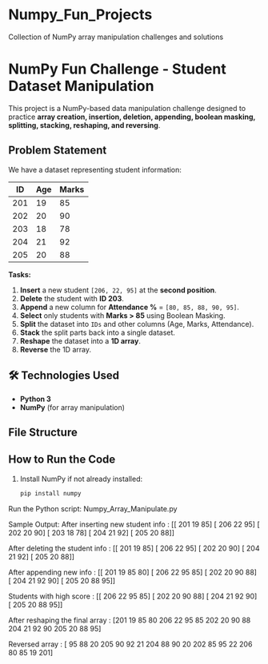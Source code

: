 # Numpy_Fun_Projects
Collection of NumPy array manipulation challenges and solutions

# NumPy Fun Challenge - Student Dataset Manipulation

This project is a NumPy-based data manipulation challenge designed to practice **array creation, insertion, deletion, appending, boolean masking, splitting, stacking, reshaping, and reversing**.

##  Problem Statement

We have a dataset representing student information:

| ID   | Age | Marks |
|------|-----|-------|
| 201  | 19  | 85    |
| 202  | 20  | 90    |
| 203  | 18  | 78    |
| 204  | 21  | 92    |
| 205  | 20  | 88    |

**Tasks:**
1. **Insert** a new student `[206, 22, 95]` at the **second position**.
2. **Delete** the student with **ID 203**.
3. **Append** a new column for **Attendance %** = `[80, 85, 88, 90, 95]`.
4. **Select** only students with **Marks > 85** using Boolean Masking.
5. **Split** the dataset into `IDs` and other columns (Age, Marks, Attendance).
6. **Stack** the split parts back into a single dataset.
7. **Reshape** the dataset into a **1D array**.
8. **Reverse** the 1D array.


## 🛠 Technologies Used
- **Python 3**
- **NumPy** (for array manipulation)


##  File Structure

##  How to Run the Code
1. Install NumPy if not already installed:
   ```bash
   pip install numpy

Run the Python script: Numpy_Array_Manipulate.py

Sample Output:
After inserting new student info :
 [[ 201   19   85]
 [ 206   22   95]
 [ 202   20   90]
 [ 203   18   78]
 [ 204   21   92]
 [ 205   20   88]]

After deleting the student info :
 [[ 201   19   85]
 [ 206   22   95]
 [ 202   20   90]
 [ 204   21   92]
 [ 205   20   88]]

After appending new info :
 [[ 201   19   85   80]
 [ 206   22   95   85]
 [ 202   20   90   88]
 [ 204   21   92   90]
 [ 205   20   88   95]]

Students with high score :
 [[ 206   22   95   85]
 [ 202   20   90   88]
 [ 204   21   92   90]
 [ 205   20   88   95]]

After reshaping the final array :
 [201  19  85  80 206  22  95  85 202  20  90  88 204  21  92  90 205  20  88  95]

Reversed array :
 [ 95  88  20 205  90  92  21 204  88  90  20 202  85  95  22 206  80  85  19 201]
